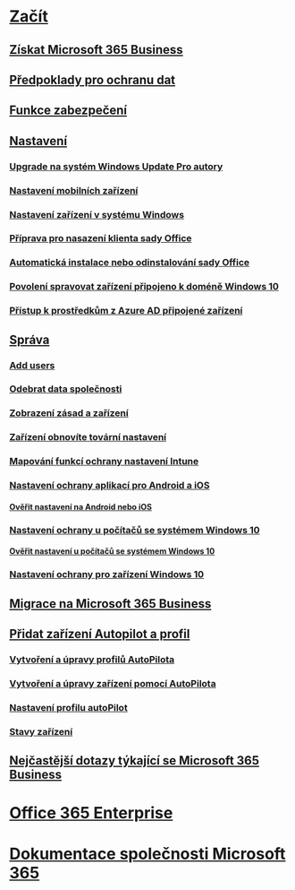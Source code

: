 # [Začít](microsoft-365-business-overview.md)
## [Získat Microsoft 365 Business](sign-up.md)
## [Předpoklady pro ochranu dat](pre-requisites-for-data-protection.md)
## [Funkce zabezpečení](security-features.md)
## [Nastavení](set-up.md)
### [Upgrade na systém Windows Update Pro autory](upgrade-to-windows-pro-creators-update.md)
### [Nastavení mobilních zařízení](set-up-mobile-devices.md)
### [Nastavení zařízení v systému Windows](set-up-windows-devices.md)
### [Příprava pro nasazení klienta sady Office](prepare-for-office-client-deployment.md)
### [Automatická instalace nebo odinstalování sady Office](auto-install-or-uninstall-office.md)
### [Povolení spravovat zařízení připojeno k doméně Windows 10](manage-windows-devices.md)
### [Přístup k prostředkům z Azure AD připojené zařízení](access-resources.md)
## [Správa](manage.md)
### [Add users](add-users-m365b.md)
### [Odebrat data společnosti](remove-company-data.md)
### [Zobrazení zásad a zařízení](view-policies-and-devices.md)
### [Zařízení obnovíte tovární nastavení](reset-devices-to-factory-settings.md)
### [Mapování funkcí ochrany nastavení Intune](map-protection-features-to-intune-settings.md)
### [Nastavení ochrany aplikací pro Android a iOS](app-protection-settings-for-android-and-ios.md)
#### [Ověřit nastavení na Android nebo iOS](validate-settings-on-android-or-ios.md)
### [Nastavení ochrany u počítačů se systémem Windows 10](protection-settings-for-windows-10-pcs.md)
#### [Ověřit nastavení u počítačů se systémem Windows 10](validate-settings-on-windows-10-pcs.md)
### [Nastavení ochrany pro zařízení Windows 10](protection-settings-for-windows-10-devices.md)
## [Migrace na Microsoft 365 Business](migrate-to-microsoft-365-business.md)
## [Přidat zařízení Autopilot a profil](add-autopilot-devices-and-profile.md)
### [Vytvoření a úpravy profilů AutoPilota](create-and-edit-autopilot-profiles.md)
### [Vytvoření a úpravy zařízení pomocí AutoPilota](create-and-edit-autopilot-devices.md)
### [Nastavení profilu autoPilot](autopilot-profile-settings.md)
### [Stavy zařízení](device-states.md)
## [Nejčastější dotazy týkající se Microsoft 365 Business](support/microsoft-365-business-faqs.md)
# [Office 365 Enterprise](https://docs.microsoft.com/office365/enterprise)
# [Dokumentace společnosti Microsoft 365](https://docs.microsoft.com/microsoft-365)